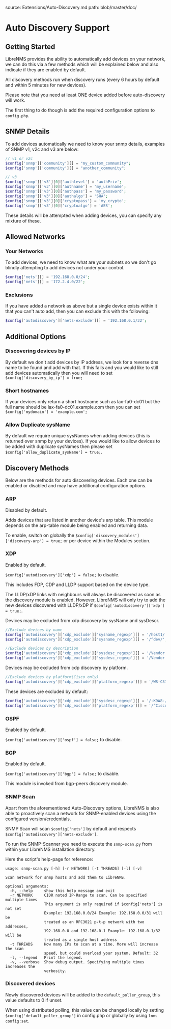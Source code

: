 source: Extensions/Auto-Discovery.md
path: blob/master/doc/

# Auto Discovery Support

## Getting Started

LibreNMS provides the ability to automatically add devices on your
network, we can do this via a few methods which will be explained
below and also indicate if they are enabled by default.

All discovery methods run when discovery runs (every 6 hours by
default and within 5 minutes for new devices).

Please note that you need at least ONE device added before
auto-discovery will work.

The first thing to do though is add the required configuration options to `config.php`.

## SNMP Details

To add devices automatically we need to know your snmp details,
examples of SNMP v1, v2c and v3 are below:

```php
// v1 or v2c
$config['snmp']['community'][] = "my_custom_community";
$config['snmp']['community'][] = "another_community";

// v3
$config['snmp']['v3'][0]['authlevel'] = 'authPriv';
$config['snmp']['v3'][0]['authname'] = 'my_username';
$config['snmp']['v3'][0]['authpass'] = 'my_password';
$config['snmp']['v3'][0]['authalgo'] = 'SHA';
$config['snmp']['v3'][0]['cryptopass'] = 'my_crypto';
$config['snmp']['v3'][0]['cryptoalgo'] = 'AES';
```

These details will be attempted when adding devices, you can specify
any mixture of these.

## Allowed Networks

### Your Networks

To add devices, we need to know what are your subnets so we don't go
blindly attempting to add devices not under your control.

```php
$config['nets'][] = '192.168.0.0/24';
$config['nets'][] = '172.2.4.0/22';
```

### Exclusions

If you have added a network as above but a single device exists within
it that you can't auto add, then you can exclude this with the following:

```php
$config['autodiscovery']['nets-exclude'][] = '192.168.0.1/32';
```

## Additional Options

### Discovering devices by IP

By default we don't add devices by IP address, we look for a reverse
dns name to be found and add with that. If this fails
and you would like to still add devices automatically then you will
need to set `$config['discovery_by_ip'] = true;`

### Short hostnames

If your devices only return a short hostname such as lax-fa0-dc01 but
the full name should be lax-fa0-dc01.example.com then you can
set `$config['mydomain'] = 'example.com';`

### Allow Duplicate sysName

By default we require unique sysNames when adding devices (this is
returned over snmp by your devices). If you would like to allow
devices to be added with duplicate sysNames then please set
`$config['allow_duplicate_sysName'] = true;`.

## Discovery Methods

Below are the methods for auto discovering devices.  Each one can be
enabled or disabled and may have additional configuration options.

### ARP

Disabled by default.

Adds devices that are listed in another device's arp table.  This
module depends on the arp-table module being enabled and returning
data.

To enable, switch on globally the
`$config['discovery_modules']['discovery-arp'] = true;` or per device
within the Modules section.

### XDP

Enabled by default.

`$config['autodiscovery']['xdp'] = false;` to disable.

This includes FDP, CDP and LLDP support based on the device type.

The LLDP/xDP links with neighbours will always be discovered as soon as the discovery module is enabled.
However, LibreNMS will only try to add the new devices discovered with LLDP/xDP if `$config['autodiscovery']['xdp'] = true;`.

Devices may be excluded from xdp discovery by sysName and sysDescr.

```php
//Exclude devices by name
$config['autodiscovery']['xdp_exclude']['sysname_regexp'][] = '/host1/';
$config['autodiscovery']['xdp_exclude']['sysname_regexp'][] = '/^dev/';

//Exclude devices by description
$config['autodiscovery']['xdp_exclude']['sysdesc_regexp'][] = '/Vendor X/';
$config['autodiscovery']['xdp_exclude']['sysdesc_regexp'][] = '/Vendor Y/';
```

Devices may be excluded from cdp discovery by platform.

```php
//Exclude devices by platform(Cisco only)
$config['autodiscovery']['cdp_exclude']['platform_regexp'][] = '/WS-C3750G/';
```

These devices are excluded by default:

```php
$config['autodiscovery']['xdp_exclude']['sysdesc_regexp'][] = '/-K9W8-/'; // Cisco Lightweight Access Point
$config['autodiscovery']['cdp_exclude']['platform_regexp'][] = '/^Cisco IP Phone/'; //Cisco IP Phone
```

### OSPF

Enabled by default.

`$config['autodiscovery']['ospf'] = false;` to disable.

### BGP

Enabled by default.

`$config['autodiscovery']['bgp'] = false;` to disable.

This module is invoked from bgp-peers discovery module.

### SNMP Scan

Apart from the aforementioned Auto-Discovery options, LibreNMS is also
able to proactively scan a network for SNMP-enabled devices using the
configured version/credentials.

SNMP Scan will scan `$config['nets']` by default and respects `$config['autodiscovery']['nets-exclude']`.

To run the SNMP-Scanner you need to execute the `snmp-scan.py` from
within your LibreNMS installation directory.

Here the script's help-page for reference:

```text
usage: snmp-scan.py [-h] [-r NETWORK] [-t THREADS] [-l] [-v]

Scan network for snmp hosts and add them to LibreNMS.

optional arguments:
  -h, --help     show this help message and exit
  -r NETWORK     CIDR noted IP-Range to scan. Can be specified multiple times
                 This argument is only required if $config['nets'] is not set
                 Example: 192.168.0.0/24 Example: 192.168.0.0/31 will be
                 treated as an RFC3021 p-t-p network with two addresses,
                 192.168.0.0 and 192.168.0.1 Example: 192.168.0.1/32 will be
                 treated as a single host address
  -t THREADS     How many IPs to scan at a time. More will increase the scan
                 speed, but could overload your system. Default: 32
  -l, --legend   Print the legend.
  -v, --verbose  Show debug output. Specifying multiple times increases the
                 verbosity.

```

### Discovered devices

Newly discovered devices will be added to the `default_poller_group`, this value defaults to 0 if unset.

When using distributed polling, this value can be changed locally by setting `$config['default_poller_group']` in config.php or globally by using `lnms config:set`.
